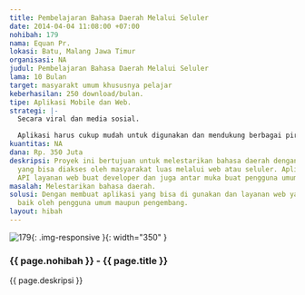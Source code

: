```yaml
---
title: Pembelajaran Bahasa Daerah Melalui Seluler
date: 2014-04-04 11:08:00 +07:00
nohibah: 179
nama: Equan Pr.
lokasi: Batu, Malang Jawa Timur
organisasi: NA
judul: Pembelajaran Bahasa Daerah Melalui Seluler
lama: 10 Bulan
target: masyarakt umum khususnya pelajar
keberhasilan: 250 download/bulan.
tipe: Aplikasi Mobile dan Web.
strategi: |-
  Secara viral dan media sosial.

  Aplikasi harus cukup mudah untuk digunakan dan mendukung berbagai piranti mobile.
kuantitas: NA
dana: Rp. 350 Juta
deskripsi: Proyek ini bertujuan untuk melestarikan bahasa daerah dengan membuat aplikasi
  yang bisa diakses oleh masyarakat luas melalui web atau seluler. Aplikasi ini menyediakan
  API layanan web buat developer dan juga antar muka buat pengguna umum.
masalah: Melestarikan bahasa daerah.
solusi: Dengan membuat aplikasi yang bisa di gunakan dan layanan web yang bisa diakses
  baik oleh pengguna umum maupun pengembang.
layout: hibah
---
```


![179](/static/img/hibahcms/179.png){: .img-responsive }{: width="350" }

### {{ page.nohibah }} - {{ page.title }}

{{ page.deskripsi }}
